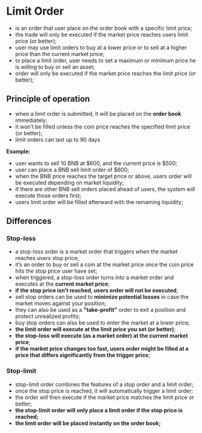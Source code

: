# Limit Order

- is an order that user place on the order book with a specific limit price;
- the trade will only be executed if the market price reaches users limit price (or better);
- user may use limit orders to buy at a lower price or to sell at a higher price than the current market price;
- to place a limit order, user needs to set a maximum or minimum price he is willing to buy or sell an asset;
- order will only be executed if the market price reaches the limit price (or better);

## Principle of operation

- when a limit order is submitted, it will be placed on the **order book** immediately;
- it won’t be filled unless the coin price reaches the specified limit price (or better);
- limit orders can last up to 90 days

**Example:**

- user wants to sell 10 BNB at $600, and the current price is $500;
- user can place a BNB sell limit order of $600;
- when the BNB price reaches the target price or above, users order will be executed depending on market liquidity;
- if there are other BNB sell orders placed ahead of users, the system will execute those orders first; 
- users limit order will be filled afterward with the remaining liquidity;

## Differences

### Stop-loss

- a stop-loss order is a market order that triggers when the market reaches users stop price;
- it’s an order to buy or sell a coin at the market price once the coin price hits the stop price user have set;
- when triggered, a stop-loss order turns into a market order and executes at the **current market price**;
- **if the stop price isn’t reached, users order will not be executed**;
- sell stop orders can be used to **minimize potential losses** in case the market moves against your position;
- they can also be used as a **"take-profit"** order to exit a position and protect unrealized profits;
- buy stop orders can also be used to enter the market at a lower price;
- **the limit order will execute at the limit price you set (or better)**;
- **the stop-loss will execute (as a market order) at the current market price**;
- **if the market price changes too fast, users order might be filled at a price that differs significantly from the trigger price**;

### Stop-limit

- stop-limit order combines the features of a stop order and a limit order;
- once the stop price is reached, it will automatically trigger a limit order;
- the order will then execute if the market price matches the limit price or better;
- **the stop-limit order will only place a limit order if the stop price is reached;**
- **the limit order will be placed instantly on the order book;**